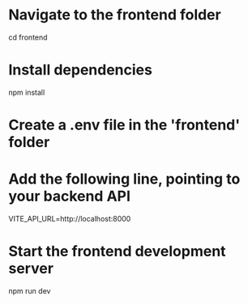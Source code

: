 # Navigate to the frontend folder
cd frontend

# Install dependencies
npm install

# Create a .env file in the 'frontend' folder
# Add the following line, pointing to your backend API
VITE_API_URL=http://localhost:8000

# Start the frontend development server
npm run dev